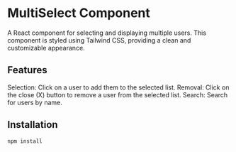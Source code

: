 # MultiSelect Component

A React component for selecting and displaying multiple users.
This component is styled using Tailwind CSS, providing a clean and customizable appearance.

## Features

Selection: Click on a user to add them to the selected list.
Removal: Click on the close (X) button to remove a user from the selected list.
Search: Search for users by name.

## Installation

```bash
npm install
```
